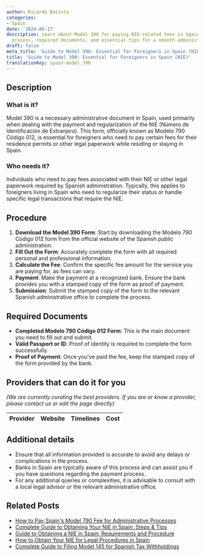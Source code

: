 ```yaml
---
author: Ricardo Batista
categories:
- Spain
date: '2024-06-17'
description: Learn about Model 390 for paying NIE-related fees in Spain. Step-by-step
  process, required documents, and essential tips for a smooth administrative procedure.
draft: false
meta_title: 'Guide to Model 390: Essential for Foreigners in Spain (NIE)'
title: 'Guide to Model 390: Essential for Foreigners in Spain (NIE)'
translationKey: spain-model_390
---
```


## Description
### What is it?
Model 390 is a necessary administrative document in Spain, used primarily when dealing with the payment and regularization of the NIE (Número de Identificación de Extranjero). This form, officially known as Modelo 790 Código 012, is essential for foreigners who need to pay certain fees for their residence permits or other legal paperwork while residing or staying in Spain.

### Who needs it?
Individuals who need to pay fees associated with their NIE or other legal paperwork required by Spanish administration. Typically, this applies to foreigners living in Spain who need to regularize their status or handle specific legal transactions that require the NIE.

## Procedure
1. **Download the Model 390 Form**: Start by downloading the Modelo 790 Código 012 form from the official website of the Spanish public administration.
2. **Fill Out the Form**: Accurately complete the form with all required personal and professional information.
3. **Calculate the Fee**: Confirm the specific fee amount for the service you are paying for, as fees can vary.
4. **Payment**: Make the payment at a recognized bank. Ensure the bank provides you with a stamped copy of the form as proof of payment.
5. **Submission**: Submit the stamped copy of the form to the relevant Spanish administrative office to complete the process.

## Required Documents
- **Completed Modelo 790 Código 012 Form**: This is the main document you need to fill out and submit.
- **Valid Passport or ID**: Proof of identity is required to complete the form successfully.
- **Proof of Payment**: Once you've paid the fee, keep the stamped copy of the form provided by the bank.

## Providers that can do it for you
_(We are currently curating the best providers. If you are or know a provider, please contact us or edit the page directly)_

| Provider        |     Website     |     Timelines    |       Cost      |
| --------------- | --------------- |  :-------------: | :-------------: |

## Additional details
- Ensure that all information provided is accurate to avoid any delays or complications in the process.
- Banks in Spain are typically aware of this process and can assist you if you have questions regarding the payment process.
- For any additional queries or complexities, it is advisable to consult with a local legal advisor or the relevant administrative office.



## Related Posts

- [How to Pay Spain's Model 790 Fee for Administrative Processes](https://tramitit.com/guides/spain/model_790/)
- [Complete Guide to Obtaining Your NIE in Spain: Steps & Tips](https://tramitit.com/guides/spain/nie_application/)
- [Guide to Obtaining a NIE in Spain: Requirements and Procedure](https://tramitit.com/guides/spain/registration_card/)
- [How to Obtain Your NIE for Legal Procedures in Spain](https://tramitit.com/guides/spain/assignment_of_nie_at_the_request_of_the_interested_party/)
- [Complete Guide to Filing Model 145 for Spanish Tax Withholdings](https://tramitit.com/guides/spain/model_145/)